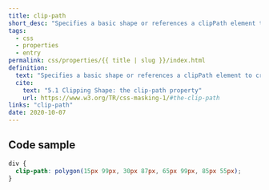 ```yaml
---
title: clip-path
short_desc: "Specifies a basic shape or references a clipPath element to create a clipping path."
tags:
  - css
  - properties
  - entry
permalink: css/properties/{{ title | slug }}/index.html
definition:
  text: "Specifies a basic shape or references a clipPath element to create a clipping path."
  cite:
    text: "5.1 Clipping Shape: the clip-path property"
    url: https://www.w3.org/TR/css-masking-1/#the-clip-path
links: "clip-path"
date: 2020-10-07
---
```


<h2 class="h3"><span>Code sample</span></h2>

```css
div {
  clip-path: polygon(15px 99px, 30px 87px, 65px 99px, 85px 55px);
}
```
